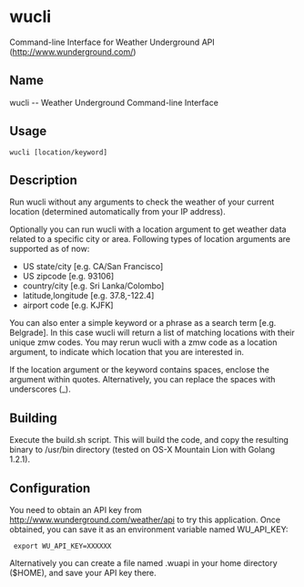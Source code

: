 # wucli
Command-line Interface for Weather Underground API (http://www.wunderground.com/)

## Name
wucli -- Weather Underground Command-line Interface

## Usage
	wucli [location/keyword]

## Description
Run wucli without any arguments to check the weather of your current location (determined
automatically from your IP address).

Optionally you can run wucli with a location argument to get weather data related to a specific
city or area. Following types of location arguments are supported as of now:

* US state/city [e.g. CA/San Francisco]
* US zipcode [e.g. 93106]
* country/city [e.g. Sri Lanka/Colombo]
* latitude,longitude [e.g. 37.8,-122.4]
* airport code [e.g. KJFK]

You can also enter a simple keyword or a phrase as a search term [e.g. Belgrade]. In this case
wucli will return a list of matching locations with their unique zmw codes. You may rerun wucli
with a zmw code as a location argument, to indicate which location that you are interested in.

If the location argument or the keyword contains spaces, enclose the argument within quotes.
Alternatively, you can replace the spaces with underscores (_).

## Building
Execute the build.sh script. This will build the code, and copy the resulting binary to /usr/bin
directory (tested on OS-X Mountain Lion with Golang 1.2.1).

## Configuration
You need to obtain an API key from http://www.wunderground.com/weather/api to try this application.
Once obtained, you can save it as an environment variable named WU_API_KEY:

     export WU_API_KEY=XXXXXX

Alternatively you can create a file named .wuapi in your home directory ($HOME), and save your
API key there.